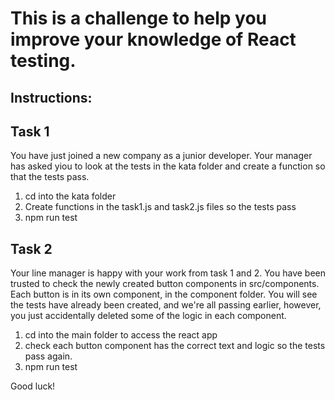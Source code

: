 # This is a challenge to help you improve your knowledge of React testing.

## Instructions:

## Task 1

You have just joined a new company as a junior developer. Your manager has asked yiou to look at the tests in the kata folder and create a function so that the tests pass.

1. cd into the kata folder
2. Create functions in the task1.js and task2.js files so the tests pass
3. npm run test

## Task 2

Your line manager is happy with your work from task 1 and 2. You have been trusted to check the newly created button components in src/components.
Each button is in its own component, in the component folder.
You will see the tests have already been created, and we're all passing earlier, however, you just accidentally deleted some of the logic in each component.

1. cd into the main folder to access the react app
2. check each button component has the correct text and logic so the tests pass again.
3. npm run test

Good luck!
